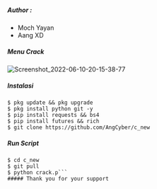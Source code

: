 ##### Author :
- Moch Yayan
- Aang XD

##### Menu Crack
![Screenshot_2022-06-10-20-15-38-77](https://user-images.githubusercontent.com/92802033/173086617-043a80cf-500e-4c0e-9572-f8bbb045e79a.jpg)


##### Instalasi
```shell
$ pkg update && pkg upgrade
$ pkg install python git -y
$ pip install requests && bs4
$ pip install futures && rich
$ git clone https://github.com/AngCyber/c_new
```
##### Run Script
```shell
$ cd c_new
$ git pull
$ python crack.p```
##### Thank you for your support
